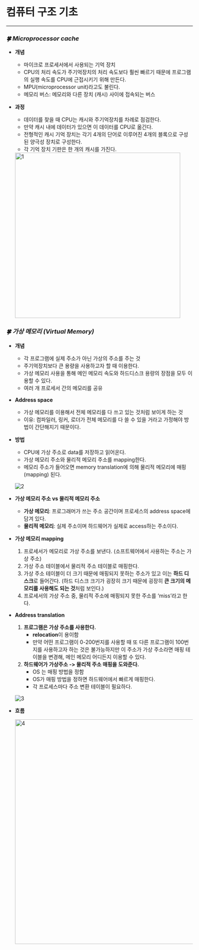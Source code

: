 # 컴퓨터 구조 기초

---

### *🍀 Microprocessor cache*

- **개념**
    - 마이크로 프로세서에서 사용되는 기억 장치
    - CPU의 처리 속도가 주기억장치의 처리 속도보다 훨씬 빠르기 때문에 프로그램의 실행 속도를 CPU에 근접시키기 위해 만든다.
    - MPU(microprocessor unit)라고도 불린다.
    - 메모리 버스: 메모리와 다른 장치 (캐시) 사이에 접속되는 버스

- **과정**
    - 데이터를 찾을 때 CPU는 캐시와 주기억장치를 차례로 점검한다.
    - 만약 캐시 내에 데이터가 있으면 이 데이터를 CPU로 옮긴다.
    - 전형적인 캐시 기억 장치는 각기 4개의 단어로 이루어진 4개의 블록으로 구성된 양극성 장치로 구성한다.
    - 각 기억 장치 기판은 한 개의 캐시를 가진다.
    
    
    <img width="446" alt="1" src="https://user-images.githubusercontent.com/61955796/161987759-0334a32d-e908-4c27-b560-58024821934c.png">
    

### *🍀 가상 메모리 (Virtual Memory)*

- **개념**
    - 각 프로그램에 실제 주소가 아닌 가상의 주소를 주는 것
    - 주기억장치보다 큰 용량을 사용하고자 할 때 이용한다.
    - 가상 메모리 사용을 통해 메인 메모리 속도와 하드디스크 용량의 장점을 모두 이용할 수 있다.
    - 여러 개 프로세서 간의 메모리를 공유
    
- **Address space**
    - 가상 메모리를 이용해서 전체 메모리를 다 쓰고 있는 것처럼 보이게 하는 것
    - 이유: 컴파일러, 링커, 로더가 전체 메모리를 다 쓸 수 있을 거라고 가정해야 방법이 간단해지기 때문이다.

- **방법**
    - CPU에 가상 주소로 data를 저장하고 읽어온다.
    - 가상 메모리 주소와 물리적 메모리 주소를 mapping한다.
    - 메모리 주소가 들어오면 memory translation에 의해 물리적 메모리에 매핑(mapping) 된다.
    
    
    ![2](https://user-images.githubusercontent.com/61955796/161987722-dab6f020-f9df-4dbe-892c-706b5ee5ab49.png)
    
    
- **가상 메모리 주소 vs 물리적 메모리 주소**
    - **가상 메모리**: 프로그래머가 쓰는 주소 공간이며 프로세스의 address space에 담겨 있다.
    - **물리적 메모리**: 실제 주소이며 하드웨어가 실제로 access하는 주소이다.
    
- **가상 메모리 mapping**
    1. 프로세서가 메모리로 가상 주소를 보낸다. (소프트웨어에서 사용하는 주소는 가상 주소)
    2. 가상 주소 테이블에서 물리적 주소 테이블로 매핑한다.
    3. 가상 주소 테이블이 더 크기 때문에 매핑되지 못하는 주소가 있고 이는 **하드 디스크**로 들어간다. (하드 디스크 크기가 굉장히 크기 때문에 굉장히 **큰 크기의 메모리를 사용해도 되는 것**처럼 보인다.)
    4. 프로세서의 가상 주소 중, 물리적 주소에 매핑되지 못한 주소를 ‘miss’라고 한다. 
    
- **Address translation**
    1. **프로그램은 가상 주소를 사용한다.**
        - **relocation**이 용이함
        - 만약 어떤 프로그램이 0-200번지를 사용할 때 또 다른 프로그램이 100번지를 사용하고자 하는 것은 불가능하지만 이 주소가 가상 주소라면 매핑 테이블을 변경해, 메인 메모리 어디든지 이용할 수 있다.
    2. **하드웨어가 가상주소 -> 물리적 주소 매핑을 도와준다.**
        - OS 는 매핑 방법을 정함
        - OS가 매핑 방법을 정하면 하드웨어에서 빠르게 매핑한다.
        - 각 프로세스마다 주소 변환 테이블이 필요하다.
    
    
    ![3](https://user-images.githubusercontent.com/61955796/161987686-99eb22bc-c2d5-4809-9cf8-9b433404fc4f.png)
    
    
- **흐름**
  
  <img width="606" alt="4" src="https://user-images.githubusercontent.com/61955796/161987661-55dcbb42-6375-4ab7-817d-c33cfb14b2e6.png">
